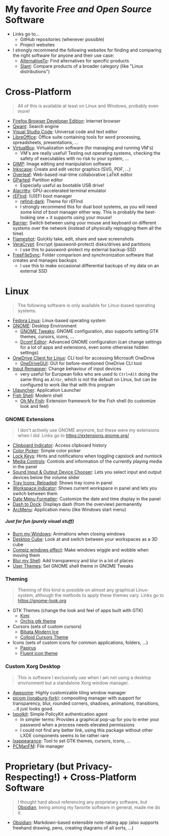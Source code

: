 # My favorite _**Free and Open Source**_ Software
- Links go to...
	- GitHub repositories (whenever possible)
	- Project websites
- I strongly recommend the following websites for finding and comparing the right software for anyone and their use case:
	- [AlternativeTo](https://alternativeto.net/): Find alternatives for specific products
	- [Slant](https://slant.co): Compare products of a broader category (like "Linux distributions")

# Cross-Platform
> All of this is available at least on Linux and Windows, probably even more!
- [Firefox Browser Developer Edition](https://www.mozilla.org/en-US/firefox/developer/): Internet browser
- [Qwant](https://about.qwant.com/en/): Search engine
- [Visual Studio Code](https://github.com/microsoft/vscode): Universal code and text editor
- [LibreOffice](https://www.libreoffice.org/): Office suite containing tools for word processing, spreadsheets, presentations, ...
- [VirtualBox](https://www.virtualbox.org/): Virtualization software (for managing and running VM's)
	- VM's are really useful! Testing out operating systems, checking the safety of executables with no risk to your system, ...
- [GIMP](https://www.gimp.org/): Image editing and manipulation software
- [Inkscape](https://github.com/inkscape/inkscape): Create and edit vector graphics (SVG, PDF, ...)
- [Overleaf](https://github.com/overleaf/overleaf): Web-based real-time collaborative LaTeX editor
- [GParted](https://gparted.org/): Partition editor 
	- Especially useful as bootable USB drive!
- [Alacritty](https://github.com/alacritty/alacritty): GPU-accelerated terminal emulator
- [rEFInd](http://www.rodsbooks.com/refind/): (U)EFI boot manager
	- [refind-dark](https://github.com/2KAbhishek/refind-dark): Theme for rEFInd
	- I strongly recommend this for dual boot systems, as you will need some kind of boot manager either way. This is probably the best-looking one + it supports using your mouse!
- [Barrier](https://github.com/debauchee/barrier): Switch between using your mouse and keyboard on different systems over the network (instead of physically replugging them all the time)
- [Flameshot](https://github.com/flameshot-org/flameshot): Quickly take, edit, share and save screenshots
- [VeraCrypt](https://github.com/veracrypt/VeraCrypt): Encrypt (password-protect) disks/drives and partitions
	- I use this to password-protect my external backup-SSD
- [FreeFileSync](https://freefilesync.org/): Folder comparison and synchronization software that creates and manages backups
	- I use this to make occasional differential backups of my data on an external SSD

# Linux
> The following software is only available for Linux-based operating systems.
- [Fedora Linux](https://www.fedoraproject.org/): Linux-based operating system
- [GNOME](https://www.gnome.org/): Desktop Environment
	- [GNOME Tweaks](https://gitlab.gnome.org/GNOME/gnome-tweaks): GNOME configuration, also supports setting GTK themes, cursors, icons, ...
	- [Dconf Editor](https://apps.gnome.org/app/ca.desrt.dconf-editor/): Advanced GNOME configuration (can change settings for a lot of apps and extensions, even some otherwise hidden settings)
- [OneDrive Client for Linux](https://github.com/abraunegg/onedrive): CLI tool for accessing Microsoft OneDrive
	- [OneDriveGUI](https://github.com/bpozdena/OneDriveGUI): GUI for before-mentioned OneDrive CLI tool
- [Input Remapper](https://github.com/sezanzeb/input-remapper): Change behaviour of input devices
	- very useful for European folks who are used to `Ctrl+Alt` doing the same thing as `AltGr`, which is not the default on Linux, but can be configured to work like that with this program
- [Ulauncher](https://github.com/Ulauncher/Ulauncher): Application Launcher
- [Fish Shell](https://github.com/fish-shell/fish-shell): Modern shell
	- [Oh My Fish](https://github.com/oh-my-fish/oh-my-fish): Extension framework for the Fish shell (to customize look and feel) 

### GNOME Extensions
> I don't actively use GNOME anymore, but these were my extensions when I did.
> Links go to https://extensions.gnome.org/
- [Clipboard Indicator](https://extensions.gnome.org/extension/779/clipboard-indicator/): Access clipboard history
- [Color Picker](https://extensions.gnome.org/extension/3396/color-picker/): Simple color picker
- [Lock Keys](https://extensions.gnome.org/extension/36/lock-keys/): Hints and notifications when toggling capslock and numlock
- [Media Controls](https://extensions.gnome.org/extension/4470/media-controls/): Controls and information of the currently playing media in the panel
- [Sound Input & Output Device Chooser](https://extensions.gnome.org/extension/906/sound-output-device-chooser/): Lets you select input and output devices below the volume slider
- [Tray Icons: Reloaded](https://extensions.gnome.org/extension/2890/tray-icons-reloaded/): Shows tray icons in panel
- [Workspace indicator](https://extensions.gnome.org/extension/21/workspace-indicator/): Shows current workspace in panel and lets you switch between them
- [Date Menu Formatter](https://extensions.gnome.org/extension/4655/date-menu-formatter/): Customize the date and time display in the panel
- [Dash to Dock](https://extensions.gnome.org/extension/307/dash-to-dock/): Displays dash (from the overview) permanently
- [ArcMenu](https://extensions.gnome.org/extension/307/dash-to-dock/): Application menu (like Windows start menu)

##### Just for fun (purely visual stuff)
- [Burn my Windows](https://extensions.gnome.org/extension/4679/burn-my-windows/): Animations when closing windows
- [Desktop Cube](https://extensions.gnome.org/extension/4648/desktop-cube/): Look at and switch between your workspaces as a 3D cube
- [Compiz windows effect](https://extensions.gnome.org/extension/3210/compiz-windows-effect/): Make windows wiggle and wobble when moving them
- [Blur my Shell](https://extensions.gnome.org/extension/3193/blur-my-shell/): Add transparency and blur in a lot of places
- [User Themes](https://extensions.gnome.org/extension/19/user-themes/): Set GNOME shell theme in GNOME Tweaks

### Theming
> Theming of this kind is possible on almost any graphical Linux-system, although the methods to apply these themes vary.
> Links go to https://gnome-look.org
- GTK Themes (change the look and feel of apps built with GTK)
	- [Kimi](https://www.gnome-look.org/p/1326889)
	- [Orchis gtk theme](https://www.gnome-look.org/p/1357889)
- Cursors (sets of custom cursors)
	- [Bibata Modern Ice](https://www.gnome-look.org/p/1197198)
	- [Colloid Cursors Theme](https://www.gnome-look.org/p/1831077)
- Icons (sets of custom icons for common applications, folders, ...)
	- [Papirus](https://www.gnome-look.org/p/1166289)
	- [Fluent icon theme](https://www.gnome-look.org/p/1477945)

### Custom Xorg Desktop
> This is software I exclusively use when I am not using a desktop environment but a standalone Xorg window manager.
- [Awesome](https://github.com/awesomeWM/awesome): Highly customizable tiling window manager
- [picom (jonaburg-fork)](https://github.com/jonaburg/picom): compositing manager with support for transparency, blur, rounded corners, shadows, animations, transitions, ...it just looks good.
- [lxpolkit](https://packages.fedoraproject.org/pkgs/lxsession/lxpolkit/): Simple PolicyKit authentication agent
	- In simpler terms: Provides a graphical pop-up for you to enter your password when a process needs elevated permissions
	- I could not find any better link, using this package without other LXDE components seems to be rather rare
- [lxappearance](https://github.com/lxde/lxappearance): Tool to set GTK themes, cursors, icons, ...
- [PCManFM](https://github.com/lxde/pcmanfm): File manager

# Proprietary (but Privacy-Respecting!) + Cross-Platform Software
> I thought hard about referencing any proprietary software, but [Obsidian](https://obsidian.md/), being among my favorite software in general, made me do it.
- [Obsidian](https://github.com/obsidianmd/obsidian-releases): Markdown-based extensible note-taking app (also supports freehand drawing, pens, creating diagrams of all sorts, ...)
